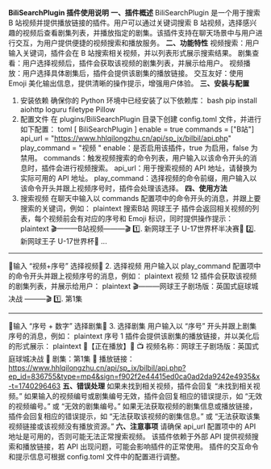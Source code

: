 **BiliSearchPlugin 插件使用说明**
**一、插件概述**
BiliSearchPlugin 是一个用于搜索 B 站视频并提供播放链接的插件。用户可以通过关键词搜索 B 站视频，选择感兴趣的视频后查看剧集列表，并播放指定的剧集。该插件支持在聊天场景中与用户进行交互，为用户提供便捷的视频搜索和播放服务。
**二、功能特性**
视频搜索：用户输入关键词，插件会在 B 站搜索相关视频，并以列表形式展示搜索结果。
剧集查看：用户选择视频后，插件会获取该视频的剧集列表，并展示给用户。
视频播放：用户选择具体剧集后，插件会提供该剧集的播放链接。
交互友好：使用 Emoji 美化输出信息，提供清晰的操作提示，增强用户体验。
**三、安装与配置**
1. 安装依赖
确保你的 Python 环境中已经安装了以下依赖库：
bash
pip install aiohttp loguru filetype Pillow
2. 配置文件
在 plugins/BiliSearchPlugin 目录下创建 config.toml 文件，并进行如下配置：
toml
[
BiliSearchPlugin
]
enable = true
commands = ["B站"]
api_url = "https://www.hhlqilongzhu.cn/api/sp_jx/bilbil/api.php"
play_command = "视频 "
enable：是否启用该插件，true 为启用，false 为禁用。
commands：触发视频搜索的命令列表，用户输入以该命令开头的消息时，插件会进行视频搜索。
api_url：用于搜索视频的 API 地址，请替换为实际可用的 API 地址。
play_command：选择视频的命令前缀，用户输入以该命令开头并跟上视频序号时，插件会处理该选择。
**四、使用方法**
1. 搜索视频
在聊天中输入以 commands 配置项中的命令开头的消息，并跟上要搜索的关键词，例如：
plaintext
搜索B站 网球王子
插件会返回相关视频的列表，每个视频前会有对应的序号和 Emoji 标识，同时提供操作提示：
plaintext
🎬———B站视频———🎬
1️⃣. 新网球王子 U-17世界杯半决赛🎾
2️⃣. 新网球王子 U-17世界杯🎾
...
_________________________
🎵输入 “视频+序号” 选择视频🎵
2. 选择视频
用户输入以 play_command 配置项中的命令开头并跟上视频序号的消息，例如：
plaintext
视频 12
插件会获取该视频的剧集列表，并展示给用户：
plaintext
🎬———网球王子剧场版：英国式庭球城决战 ———🎬
1️⃣. 第1集
_________________________
🎵输入 “序号 + 数字” 选择剧集🎵
3. 选择剧集
用户输入以 “序号” 开头并跟上剧集序号的消息，例如：
plaintext
序号 1
插件会提供该剧集的播放链接，并以美化后的形式展示：
plaintext
🎥【正在播放】🎥
📺 视频名称：网球王子剧场版：英国式庭球城决战
📌 剧集：第1集
🔗 播放链接：https://www.hhlqilongzhu.cn/api/sp_jx/bilbil/api.php?ep_id=836755&type=mp4&sign=f902f2e44415ed0ca0ad2da9242e4935&x-t=1740296463
**五、错误处理**
如果未找到相关视频，插件会回复 “未找到相关视频。”
如果输入的视频编号或剧集编号无效，插件会回复相应的错误提示，如 “无效的视频编号。” 或 “无效的剧集编号。”
如果无法获取视频的剧集信息或播放链接，插件会回复相应的错误提示，如 “无法获取该视频的剧集信息。” 或 “无法获取该集视频链接或该视频没有播放资源。”
**六、注意事项**
请确保 api_url 配置项中的 API 地址是可用的，否则可能无法正常搜索视频。
该插件依赖于外部 API 提供视频搜索和播放链接，若 API 出现问题，可能会影响插件的正常使用。
插件的交互命令和提示信息可根据 config.toml 文件中的配置进行调整。
